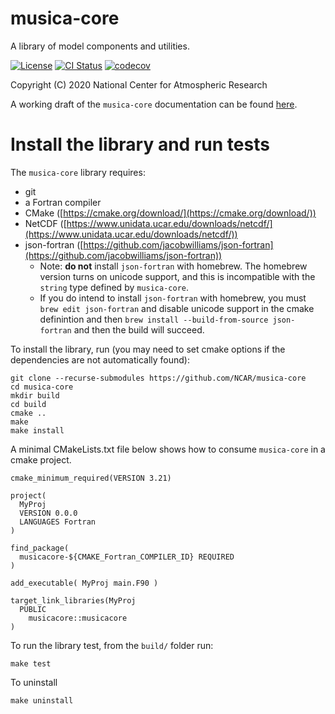
musica-core
===========

A library of model components and utilities.

[![License](https://img.shields.io/github/license/NCAR/musica-core)](https://github.com/NCAR/musica-core/blob/main/LICENSE)
[![CI Status](https://github.com/NCAR/musica-core/actions/workflows/test.yml/badge.svg)](https://github.com/NCAR/musica-core/actions/workflows/test.yml)
[![codecov](https://codecov.io/gh/NCAR/musica-core/branch/main/graph/badge.svg?token=WIBA0JE3OE)](https://codecov.io/gh/NCAR/musica-core)

Copyright (C) 2020 National Center for Atmospheric Research

A working draft of the `musica-core` documentation can be found [here](https://ncar.github.io/musica-core/html/index.html).

# Install the library and run tests

The `musica-core` library requires:

- git
- a Fortran compiler
- CMake ([https://cmake.org/download/](https://cmake.org/download/))
- NetCDF ([https://www.unidata.ucar.edu/downloads/netcdf/](https://www.unidata.ucar.edu/downloads/netcdf/))
- json-fortran ([https://github.com/jacobwilliams/json-fortran](https://github.com/jacobwilliams/json-fortran))
  - Note: **do not** install `json-fortran` with homebrew. The homebrew version turns on unicode support, and this is incompatible with the `string` type defined by `musica-core`. 
  - If you do intend to install `json-fortran` with homebrew, you must `brew edit json-fortran` and disable unicode support in the cmake definintion and then `brew install --build-from-source json-fortran` and then the build will succeed.

To install the library, run (you may need to set cmake options if the dependencies are not automatically found):

```
git clone --recurse-submodules https://github.com/NCAR/musica-core
cd musica-core
mkdir build
cd build
cmake ..
make
make install
```

A minimal CMakeLists.txt file below shows how to consume `musica-core` in a 
cmake project.

```
cmake_minimum_required(VERSION 3.21)

project(
  MyProj
  VERSION 0.0.0
  LANGUAGES Fortran
)

find_package(
  musicacore-${CMAKE_Fortran_COMPILER_ID} REQUIRED
)

add_executable( MyProj main.F90 )

target_link_libraries(MyProj 
  PUBLIC 
    musicacore::musicacore
)
```

To run the library test, from the `build/` folder run:

```
make test
```

To uninstall

```
make uninstall
```
